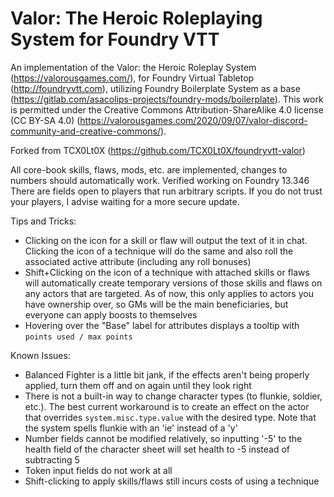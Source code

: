# Valor: The Heroic Roleplaying System for Foundry VTT

An implementation of the Valor: the Heroic Roleplay System (https://valorousgames.com/), for Foundry Virtual Tabletop (http://foundryvtt.com), utilizing Foundry Boilerplate System as a base (https://gitlab.com/asacolips-projects/foundry-mods/boilerplate). This work is permitted under the Creative Commons
Attribution-ShareAlike 4.0 license (CC BY-SA 4.0) (https://valorousgames.com/2020/09/07/valor-discord-community-and-creative-commons/).

Forked from TCX0Lt0X (https://github.com/TCX0Lt0X/foundryvtt-valor)

All core-book skills, flaws, mods, etc. are implemented, changes to numbers should automatically work. Verified working on Foundry 13.346
There are fields open to players that run arbitrary scripts. If you do not trust your players, I advise waiting for a more secure update.

Tips and Tricks:
* Clicking on the icon for a skill or flaw will output the text of it in chat. Clicking the icon of a technique will do the same and also roll the associated active attribute (including any roll bonuses)
* Shift+Clicking on the icon of a technique with attached skills or flaws will automatically create temporary versions of those skills and flaws on any actors that are targeted. As of now, this only applies to actors you have ownership over, so GMs will be the main beneficiaries, but everyone can apply boosts to themselves
* Hovering over the "Base" label for attributes displays a tooltip with `points used / max points`

Known Issues:
* Balanced Fighter is a little bit jank, if the effects aren't being properly applied, turn them off and on again until they look right
* There is not a built-in way to change character types (to flunkie, soldier, etc.). The best current workaround is to create an effect on the actor that overrides `system.misc.type.value` with the desired type. Note that the system spells flunkie with an 'ie' instead of a 'y'
* Number fields cannot be modified relatively, so inputting '-5' to the health field of the character sheet will set health to -5 instead of subtracting 5
* Token input fields do not work at all
* Shift-clicking to apply skills/flaws still incurs costs of using a technique